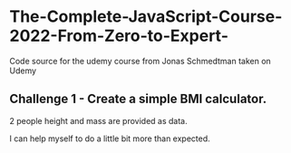 # The-Complete-JavaScript-Course-2022-From-Zero-to-Expert-
Code source for the udemy course from Jonas Schmedtman taken on Udemy

## Challenge 1 - Create a simple BMI calculator. 
<p> 2 people height and mass are provided as data.</p>
    
 I can help myself to do a little bit more than expected.
